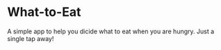 # What-to-Eat
A simple app to help you dicide what to eat when you are hungry. Just a single tap away!
